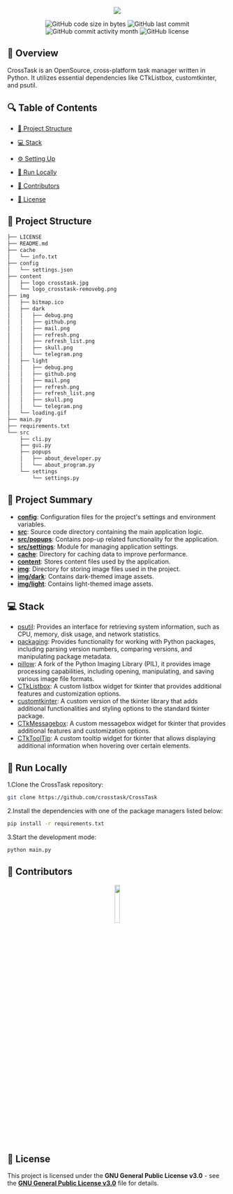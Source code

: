 <p align="center">
  <img src="https://raw.githubusercontent.com/crosstask/CrossTask/main/content/logo_crosstask-removebg.png">
</p>

<p align="center">
  <img src="https://img.shields.io/github/languages/code-size/crosstask/CrossTask" alt="GitHub code size in bytes" />
  <img src="https://img.shields.io/github/last-commit/crosstask/CrossTask" alt="GitHub last commit" />
  <img src="https://img.shields.io/github/commit-activity/m/crosstask/CrossTask" alt="GitHub commit activity month" />
  <img src="https://img.shields.io/github/license/crosstask/CrossTask" alt="GitHub license" />
</p>



## 📌 Overview

CrossTask is an OpenSource, cross-platform task manager written in Python. It utilizes essential dependencies like CTkListbox, customtkinter, and psutil.

## 🔍 Table of Contents

- [📁 Project Structure](#project-structure)

- [💻 Stack](#stack)

- [⚙️ Setting Up](#setting-up)

- [🚀 Run Locally](#run-locally)

- [🙌 Contributors](#contributors)

- [📄 License](#license)

## 📁 Project Structure

```bash
├── LICENSE
├── README.md
├── cache
│   └── info.txt
├── config
│   └── settings.json
├── content
│   ├── logo crosstask.jpg
│   └── logo_crosstask-removebg.png
├── img
│   ├── bitmap.ico
│   ├── dark
│   │   ├── debug.png
│   │   ├── github.png
│   │   ├── mail.png
│   │   ├── refresh.png
│   │   ├── refresh_list.png
│   │   ├── skull.png
│   │   └── telegram.png
│   ├── light
│   │   ├── debug.png
│   │   ├── github.png
│   │   ├── mail.png
│   │   ├── refresh.png
│   │   ├── refresh_list.png
│   │   ├── skull.png
│   │   └── telegram.png
│   └── loading.gif
├── main.py
├── requirements.txt
└── src
    ├── cli.py
    ├── gui.py
    ├── popups
    │   ├── about_developer.py
    │   └── about_program.py
    └── settings
        └── settings.py
```

## 📝 Project Summary

- [**config**](config): Configuration files for the project's settings and environment variables.
- [**src**](src): Source code directory containing the main application logic.
- [**src/popups**](src/popups): Contains pop-up related functionality for the application.
- [**src/settings**](src/settings): Module for managing application settings.
- [**cache**](cache): Directory for caching data to improve performance.
- [**content**](content): Stores content files used by the application.
- [**img**](img): Directory for storing image files used in the project.
- [**img/dark**](img/dark): Contains dark-themed image assets.
- [**img/light**](img/light): Contains light-themed image assets.

## 💻 Stack

- [psutil](https://github.com/giampaolo/psutil): Provides an interface for retrieving system information, such as CPU, memory, disk usage, and network statistics.
- [packaging](https://pypi.org/project/packaging/): Provides functionality for working with Python packages, including parsing version numbers, comparing versions, and manipulating package metadata.
- [pillow](https://python-pillow.org/): A fork of the Python Imaging Library (PIL), it provides image processing capabilities, including opening, manipulating, and saving various image file formats.
- [CTkListbox](https://github.com/marcosvital/CTkListbox): A custom listbox widget for tkinter that provides additional features and customization options.
- [customtkinter](https://github.com/ParthJadhav/customtkinter): A custom version of the tkinter library that adds additional functionalities and styling options to the standard tkinter package.
- [CTkMessagebox](https://github.com/marcosvital/CTkMessagebox): A custom messagebox widget for tkinter that provides additional features and customization options.
- [CTkToolTip](https://github.com/marcosvital/CTkToolTip): A custom tooltip widget for tkinter that allows displaying additional information when hovering over certain elements.
## 🚀 Run Locally

1.Clone the CrossTask repository:

```sh
git clone https://github.com/crosstask/CrossTask
```

2.Install the dependencies with one of the package managers listed below:

```bash
pip install -r requirements.txt
```

3.Start the development mode:

```bash
python main.py
```

## 🙌 Contributors

<p align="center">
<a href="https://github.com/crosstask/CrossTask/graphs/contributors" target="_blank">
<img src="https://contrib.rocks/image?repo=crosstask/CrossTask" width="15%" alt="" />
</a>
</p>

## 📄 License

This project is licensed under the **GNU General Public License v3.0** - see the [**GNU General Public License v3.0**](https://github.com/crosstask/CrossTask/blob/main/LICENSE) file for details.
